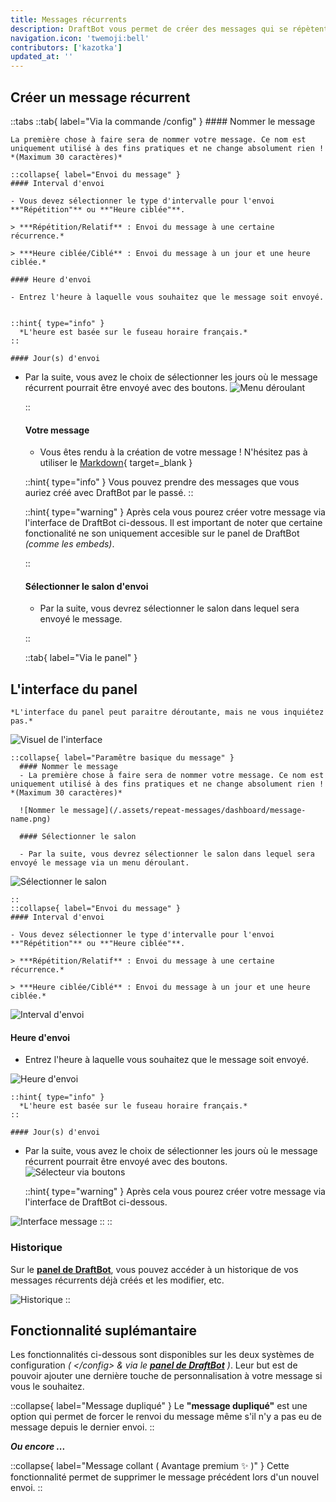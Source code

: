 ```yaml
---
title: Messages récurrents
description: DraftBot vous permet de créer des messages qui se répètent de manière récurrente, avec quelques fonctionnalités supplémentaires.
navigation.icon: 'twemoji:bell'
contributors: ['kazotka']
updated_at: ''
---
```

## Créer un message récurrent

::tabs
  ::tab{ label="Via la commande /config" }
    #### Nommer le message

    La première chose à faire sera de nommer votre message. Ce nom est uniquement utilisé à des fins pratiques et ne change absolument rien ! *(Maximum 30 caractères)*

    ::collapse{ label="Envoi du message" }
    #### Interval d'envoi

    - Vous devez sélectionner le type d'intervalle pour l'envoi **"Répétition"** ou **"Heure ciblée"**.

    > ***Répétition/Relatif** : Envoi du message à une certaine récurrence.*
    
    > ***Heure ciblée/Ciblé** : Envoi du message à un jour et une heure ciblée.*

    #### Heure d'envoi

    - Entrez l'heure à laquelle vous souhaitez que le message soit envoyé.
    

    ::hint{ type="info" }
      *L'heure est basée sur le fuseau horaire français.*
    ::

    #### Jour(s) d'envoi
- Par la suite, vous avez le choix de sélectionner les jours où le message récurrent pourrait être envoyé avec des boutons.
![Menu déroulant](/.assets/repeat-messages/menu-deroulant.png)

    ::
    #### Votre message

    - Vous êtes rendu à la création de votre message ! N'hésitez pas à utiliser le [Markdown](https://support.discord.com/hc/en-us/articles/210298617-Markdown-Text-101-Chat-Formatting-Bold-Italic-Underline){ target=_blank }

    ::hint{ type="info" }
Vous pouvez prendre des messages que vous auriez créé avec DraftBot par le passé.
    ::

    ::hint{ type="warning" }
Après cela vous pourez créer votre message via l'interface de DraftBot ci-dessous. Il est important de noter que certaine fonctionalité ne son uniquement accesible sur le panel de DraftBot *(comme les embeds)*.

    ::
    #### Sélectionner le salon d'envoi

    - Par la suite, vous devrez sélectionner le salon dans lequel sera envoyé le message.
    
  ::

  ::tab{ label="Via le panel" }

## L'interface du panel

    *L'interface du panel peut paraitre déroutante, mais ne vous inquiétez pas.*

![Visuel de l'interface](/.assets/repeat-messages/dashboard/dashboard-repeat-message.png)

    ::collapse{ label="Paramêtre basique du message" }
      #### Nommer le message
      - La première chose à faire sera de nommer votre message. Ce nom est uniquement utilisé à des fins pratiques et ne change absolument rien ! *(Maximum 30 caractères)*

      ![Nommer le message](/.assets/repeat-messages/dashboard/message-name.png)

      #### Sélectionner le salon

      - Par la suite, vous devrez sélectionner le salon dans lequel sera envoyé le message via un menu déroulant.
![Sélectionner le salon](/.assets/repeat-messages/dashboard/view_channel_selector.png)

    ::
    ::collapse{ label="Envoi du message" }
    #### Interval d'envoi

    - Vous devez sélectionner le type d'intervalle pour l'envoi **"Répétition"** ou **"Heure ciblée"**.

    > ***Répétition/Relatif** : Envoi du message à une certaine récurrence.*
    
    > ***Heure ciblée/Ciblé** : Envoi du message à un jour et une heure ciblée.*

![Interval d'envoi](/.assets/repeat-messages/dashboard/view_interval_selector.png)

  #### Heure d'envoi

  - Entrez l'heure à laquelle vous souhaitez que le message soit envoyé.
    
  ![Heure d'envoi](/.assets/repeat-messages/dashboard/view_hour_selector.png)

    ::hint{ type="info" }
      *L'heure est basée sur le fuseau horaire français.*
    ::

    #### Jour(s) d'envoi
- Par la suite, vous avez le choix de sélectionner les jours où le message récurrent pourrait être envoyé avec des boutons.
![Sélecteur via boutons](/.assets/repeat-messages/dashboard/days-selector.png)
    
  
  ::hint{ type="warning" }
Après cela vous pourez créer votre message via l'interface de DraftBot ci-dessous.

![Interface message](/.assets/repeat-messages/dashboard/view_dashboard_message.png)
  ::
    ::
### Historique

Sur le **[panel de DraftBot](/dashboard/user)**, vous pouvez accéder à un historique de vos messages récurrents déjà créés et les modifier, etc.

![Historique](/.assets/repeat-messages/dashboard/view_historique.png)
::

## Fonctionnalité suplémantaire

Les fonctionnalités ci-dessous sont disponibles sur les deux systèmes de configuration *( \</config> & via le **[panel de DraftBot](/dashboard/user)** )*. Leur but est de pouvoir ajouter une dernière touche de personnalisation à votre message si vous le souhaitez.

::collapse{ label="Message dupliqué" }
Le **"message dupliqué"** est une option qui permet de forcer le renvoi du message même s'il n'y a pas eu de message depuis le dernier envoi.
::

***Ou encore ...***

::collapse{ label="Message collant ( Avantage premium ✨ )" }
Cette fonctionnalité permet de supprimer le message précédent lors d'un nouvel envoi.
::
